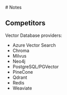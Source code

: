 # Notes

## Competitors

Vector Database providers:

- Azure Vector Search
- Chroma
- Milvus
- Neo4j
- PostgreSQL/PGVector
- PineCone
- Qdrant
- Redis
- Weaviate
